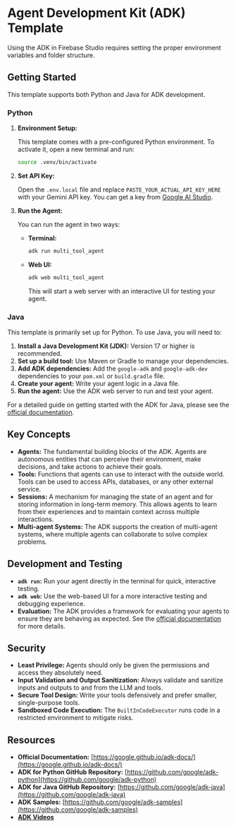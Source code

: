# Agent Development Kit (ADK) Template

Using the ADK in Firebase Studio requires setting the proper environment variables and folder structure.

## Getting Started

This template supports both Python and Java for ADK development.

### Python

1.  **Environment Setup:**

    This template comes with a pre-configured Python environment. To activate it, open a new terminal and run:

    ```bash
    source .venv/bin/activate
    ```

2.  **Set API Key:**

    Open the `.env.local` file and replace `PASTE_YOUR_ACTUAL_API_KEY_HERE` with your Gemini API key. You can get a key from [Google AI Studio](https://g.co/ai/idxGetGeminiKey).

3.  **Run the Agent:**

    You can run the agent in two ways:

    *   **Terminal:**

        ```bash
        adk run multi_tool_agent
        ```

    *   **Web UI:**

        ```bash
        adk web multi_tool_agent
        ```

        This will start a web server with an interactive UI for testing your agent.

### Java

This template is primarily set up for Python. To use Java, you will need to:

1.  **Install a Java Development Kit (JDK):** Version 17 or higher is recommended.
2.  **Set up a build tool:** Use Maven or Gradle to manage your dependencies.
3.  **Add ADK dependencies:** Add the `google-adk` and `google-adk-dev` dependencies to your `pom.xml` or `build.gradle` file.
4.  **Create your agent:** Write your agent logic in a Java file.
5.  **Run the agent:** Use the ADK web server to run and test your agent.

For a detailed guide on getting started with the ADK for Java, please see the [official documentation](https://google.github.io/adk-docs/get-started/quickstart-java/).

## Key Concepts

*   **Agents:** The fundamental building blocks of the ADK. Agents are autonomous entities that can perceive their environment, make decisions, and take actions to achieve their goals.
*   **Tools:** Functions that agents can use to interact with the outside world. Tools can be used to access APIs, databases, or any other external service.
*   **Sessions:** A mechanism for managing the state of an agent and for storing information in long-term memory. This allows agents to learn from their experiences and to maintain context across multiple interactions.
*   **Multi-agent Systems:** The ADK supports the creation of multi-agent systems, where multiple agents can collaborate to solve complex problems.

## Development and Testing

*   **`adk run`:** Run your agent directly in the terminal for quick, interactive testing.
*   **`adk web`:** Use the web-based UI for a more interactive testing and debugging experience.
*   **Evaluation:** The ADK provides a framework for evaluating your agents to ensure they are behaving as expected. See the [official documentation](https://google.github.io/adk-docs/evaluation/overview/) for more details.

## Security

*   **Least Privilege:** Agents should only be given the permissions and access they absolutely need.
*   **Input Validation and Output Sanitization:** Always validate and sanitize inputs and outputs to and from the LLM and tools.
*   **Secure Tool Design:** Write your tools defensively and prefer smaller, single-purpose tools.
*   **Sandboxed Code Execution:** The `BuiltInCodeExecutor` runs code in a restricted environment to mitigate risks.

## Resources

*   **Official Documentation:** [https://google.github.io/adk-docs/](https://google.github.io/adk-docs/)
*   **ADK for Python GitHub Repository:** [https://github.com/google/adk-python](https://github.com/google/adk-python)
*   **ADK for Java GitHub Repository:** [https://github.com/google/adk-java](https://github.com/google/adk-java)
*   **ADK Samples:** [https://github.com/google/adk-samples](https://github.com/google/adk-samples)
*   **[ADK Videos](https://www.youtube.com/playlist?list=PLOU2XLYxmsIIAPgM8FmtEcFTXLLzmh4DK)**

